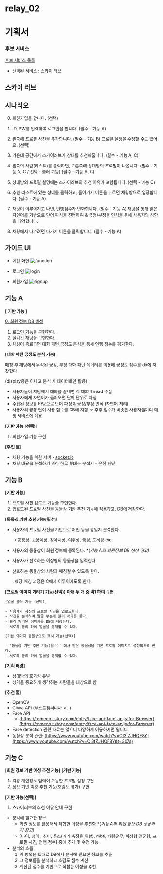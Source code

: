 # relay_02

# 기획서

### 후보 서비스
[후보 서비스 목록](https://github.com/boostcamp-2020/relay_02/blob/master/LatteChallenge.md)

- 선택된 서비스 : 스카이 러브

## 스카이 러브

## 시나리오

0. 회원가입을 합니다. (선택)

1. ID, PW를 입력하여 로그인을 합니다. (필수 - 기능 A)
2. 왼쪽에 프로필 사진을 추가합니다. (필수 - 기능 B) 
프로필 설정을 수정할 수도 있어요. (선택)
3. 가운데 공간에서 스카이러브가 상대를 추천해줍니다. (필수 - 기능 A, C)
4. 왼쪽의 사람(리스트)를 클릭하면, 오른쪽에 상대방의 프로필이 나옵니다. (필수 - 기능 A, C / 선택 - 블러 기능)
(필수 - 기능 A, C)
5. 상대방의 프로필 설명에는 스카이러브의 추천 이유가 포함됩니다. (선택 - 기능 C)
6. 추천 리스트에 있는 상대를 클릭하고, 들어가기 버튼을 누르면 채팅방으로 입장합니다. 
(필수 - 기능 A)
7. 채팅이 이루어지고 나면, 언행점수가 변화합니다. (필수 - 기능 A)
채팅을 통해 얻은 자연어를 기반으로 단어 파싱을 진행하여 & 긍정/부정을 인식을 통해 사용자의 성향을 파악합니다.
8. 채팅에서 나가려면 나가기 버튼을 클릭합니다. (필수 - 기능 A)


## 가이드 UI
- 메인 화면
![function](https://user-images.githubusercontent.com/49153756/89023391-77e36800-d35e-11ea-9fe1-ca3629989ea8.png)

- 로그인
![login](https://user-images.githubusercontent.com/49153756/89024554-41a6e800-d360-11ea-9ee4-a6eb8656682f.png)

- 회원가입
![signup](https://user-images.githubusercontent.com/49153756/89024548-3fdd2480-d360-11ea-9a05-9f9a8d075c8b.png)

## 기능 A

**[ 기반 기능 ]**

[0. 회원 정보 DB 생성](https://github.com/boostcamp-2020/relay_02/blob/master/%ED%9A%8C%EC%9B%90%EC%A0%95%EB%B3%B4.md)

1. 로그인 기능을 구현한다.
2. 실시간 채팅을 구현한다.
3. 채팅이 종료되면 대화 패턴 긍정도 분석을 통해 언행 점수를 평가한다.

**[대화 패턴 긍정도 분석 기능]**

매칭 후 채팅에서 누적된 긍정, 부정 대화 패턴 데이터를 이용해 긍정도 점수를 db에 저장한다.

(display용은 아니고 분석 시 데이터로만 활용)

- 사용자들이 채팅에서 대화를 끝내면 각 대화 thread 수집
- 사용자에게 자연어가 들어오면 단어 단위로 파싱
- 수집된 정보를 바탕으로 단어 파싱 & 긍정/부정 인식 (자연어 처리)
- 사용자의 긍정 단어 사용 점수를 DB에 저장
→ 추후 점수가 비슷한 사용자들끼리 매칭 서비스에 이용

**[기반 기능 (선택)]**

1. 회원가입 기능 구현


**[추천 툴]**
- 채팅 기능을 위한 서버 - [socket.io](http://socket.io/)
- 채팅 내용을 분석하기 위한 한글 형태소 분석기 - 은전 한닢

## 기능 B

**[기반 기능]**

1. 프로필 사진 업로드 기능을 구현한다.
2. 업로드된 프로필 사진을 동물상 기반 추천 기능에 적용하고, DB에 저장한다.

**[동물상 기반 추천 기능(필수)]**

- 사용자의 프로필 사진을 기반으로 어떤 동물 상일지 분석한다.

    → 공룡상, 고양이상, 강아지상, 여우상, 곰상, 토끼상 etc.

- 사용자의 동물상이 회원 정보에 등록된다. *(*기능 A의 회원정보 DB 생성 참고)*
- 사용자가 선호하는 이상형의 동물상을 입력한다.
- 선호하는 동물상의 사람과 매칭될 수 있도록 한다.

    : 해당 매칭 과정은 C에서 이루어지도록 한다.

**[프로필 이미지 가리기 기능(선택)]**
**아래 두 개 중 택1 하여 구현**
```
[얼굴 블러 기능 (선택)]

- 사용자가 자신의 프로필 사진을 업로드한다.
- 사진을 분석하여 얼굴 부분에 블러 처리를 한다.
- 블러 처리된 이미지를 DB에 저장한다.
- 서로의 동의 하에 얼굴을 공개할 수 있다.

[기본 이미지 동물상으로 표시 기능(선택)]

- '동물상 기반 추천 기능(필수)' 에서 얻은 동물상을 기본 프로필 이미지로 설정되도록 한다.
- 서로의 동의 하에 얼굴을 공개할 수 있다.
```

**[기획 배경]**

- 상대방의 호기심 유발
- 성격을 중요하게 생각하는 사람들을 대상으로 함

**[추천 툴]**

- OpenCV
- Clova API (부스트캠퍼니까 ㅎ..)
- Face API
    - [https://romeoh.tistory.com/entry/face-api-face-apijs-for-Browser](https://romeoh.tistory.com/entry/face-api-face-apijs-for-Browser)
- Face detection 관련 자료는 많으니 다양하게 이용하시면 됩니다.
- 동물상 분석 관련: [https://www.youtube.com/watch?v=OI3fZJHQF8Y](https://www.youtube.com/watch?v=OI3fZJHQF8Y&t=307s)

## 기능 C

[**회원 정보 기반 이성 추천 기능]**
**[기반 기능]**

1. 각종 개인정보 입력이 가능한 프로필 설정 구현
2. 정보 기반 이성 추천 기능(호감도 평가) 구현

**[기반 기능(선택)]**
1. 스카이러브의 추천 이유 안내 구현

- 분석에 필요한 정보
    - 회원 정보를 활용해서 적합한 이성을 추천함 *(*기능 A의 회원 정보 DB 생성하기 참고)*
    - [나이, 성격 , 취미, 주소(거리 측정을 위함), mbti, 차량유무, 이상형 얼굴형, 프로필 사진, 언행 점수] 중에 추가 및 수정 가능
- 분석의 흐름
    1. 위 항목을 토대로 DB에서 분석에 필요한 정보를 추출
    2. 그 정보들을 분석하고 호감도 점수 계산
    3. 계산된 점수를 기반으로 적합한 이성을 추천




